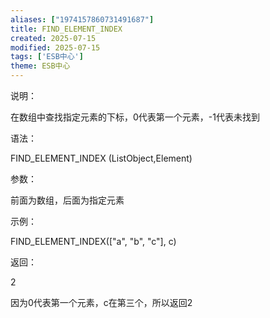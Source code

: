 ```yaml
---
aliases: ["1974157860731491687"]
title: FIND_ELEMENT_INDEX
created: 2025-07-15
modified: 2025-07-15
tags: ['ESB中心']
theme: ESB中心
---
```


说明：

在数组中查找指定元素的下标，0代表第一个元素，-1代表未找到

语法：

FIND\_ELEMENT\_INDEX (ListObject,Element)

参数：

前面为数组，后面为指定元素

示例：

FIND\_ELEMENT\_INDEX(["a", "b", "c"], c)

返回：

2

因为0代表第一个元素，c在第三个，所以返回2